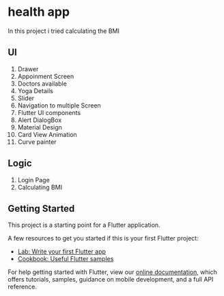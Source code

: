 # health app

In this project i tried calculating the BMI 

## UI

1) Drawer
2) Appoinment Screen 
3) Doctors available
4) Yoga Details
5) Slider
6) Navigation to multiple Screen
7) Flutter UI components 
8) Alert DialogBox
9) Material Design
10) Card View Animation
11) Curve painter

## Logic

1) Login Page
2) Calculating BMI 

## Getting Started

This project is a starting point for a Flutter application.

A few resources to get you started if this is your first Flutter project:

- [Lab: Write your first Flutter app](https://flutter.dev/docs/get-started/codelab)
- [Cookbook: Useful Flutter samples](https://flutter.dev/docs/cookbook)

For help getting started with Flutter, view our
[online documentation](https://flutter.dev/docs), which offers tutorials,
samples, guidance on mobile development, and a full API reference.
